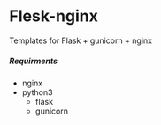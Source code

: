 # Flesk-nginx
Templates for Flask + gunicorn + nginx 

##### Requirments
- nginx
- python3
  - flask
  - gunicorn

